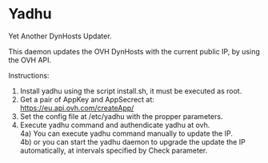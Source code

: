 # Yadhu 
Yet Another DynHosts Updater.

This daemon updates the OVH DynHosts with the current public IP, by using the OVH API.

Instructions:

1)  Install yadhu using the script install.sh, it must be executed as root.  
2)  Get a pair of AppKey and AppSecrect at: https://eu.api.ovh.com/createApp/  
3)  Set the config file at /etc/yadhu with the propper parameters.  
4)  Execute yadhu command and authendicate yadhu at ovh.  
4a) You can execute yadhu command manually to update the IP.  
4b) or you can start the yadhu daemon to upgrade the update the IP automatically,
    at intervals specified by Check parameter.  

